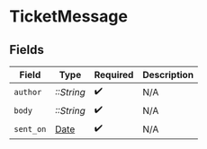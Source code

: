 # TicketMessage


## Fields

| Field                                                                | Type                                                                 | Required                                                             | Description                                                          |
| -------------------------------------------------------------------- | -------------------------------------------------------------------- | -------------------------------------------------------------------- | -------------------------------------------------------------------- |
| `author`                                                             | *::String*                                                           | :heavy_check_mark:                                                   | N/A                                                                  |
| `body`                                                               | *::String*                                                           | :heavy_check_mark:                                                   | N/A                                                                  |
| `sent_on`                                                            | [Date](https://ruby-doc.org/stdlib-2.6.1/libdoc/date/rdoc/Date.html) | :heavy_check_mark:                                                   | N/A                                                                  |